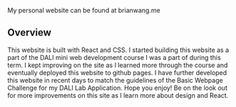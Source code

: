 My personal website can be found at brianwang.me

## Overview
This website is built with React and CSS. I started building this website as a part of the DALI mini web development course I was a part of during this term. I kept improving on the site as I learned more through the course and eventually deployed this website to github pages. I have further developed this website in recent days to match the guidelines of the Basic Webpage Challenge for my DALI Lab Application. Hope you enjoy! Be on the look out for more improvements on this site as I learn more about design and React. 
